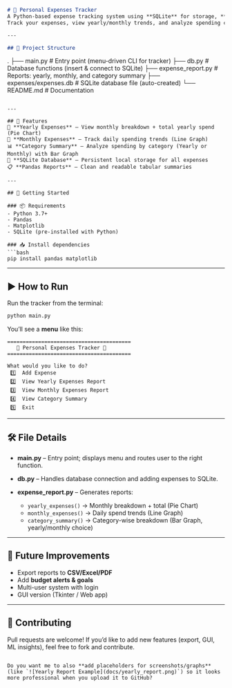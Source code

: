 ```markdown
# 🧾 Personal Expenses Tracker
A Python-based expense tracking system using **SQLite** for storage, **Pandas** for clean tabular reports, and **Matplotlib** for visualizations.  
Track your expenses, view yearly/monthly trends, and analyze spending categories with ease.

---

## 📁 Project Structure
```

.
├── main.py               # Entry point (menu-driven CLI for tracker)
├── db.py                 # Database functions (insert & connect to SQLite)
├── expense\_report.py     # Reports: yearly, monthly, and category summary
├── expenses/expenses.db  # SQLite database file (auto-created)
└── README.md             # Documentation

````

---

## 🧠 Features
📅 **Yearly Expenses** – View monthly breakdown + total yearly spend (Pie Chart)  
📆 **Monthly Expenses** – Track daily spending trends (Line Graph)  
📊 **Category Summary** – Analyze spending by category (Yearly or Monthly) with Bar Graph  
💾 **SQLite Database** – Persistent local storage for all expenses  
📋 **Pandas Reports** – Clean and readable tabular summaries  

---

## 🚀 Getting Started

### 📦 Requirements
- Python 3.7+
- Pandas
- Matplotlib
- SQLite (pre-installed with Python)

### 📥 Install dependencies
```bash
pip install pandas matplotlib
````

---

## ▶️ How to Run

Run the tracker from the terminal:

```bash
python main.py
```

You’ll see a **menu** like this:

```
========================================
   🧾 Personal Expenses Tracker 🧾
========================================

What would you like to do?
 1️⃣  Add Expense
 2️⃣  View Yearly Expenses Report
 3️⃣  View Monthly Expenses Report
 4️⃣  View Category Summary
 5️⃣  Exit
```

---

## 🛠️ File Details

* **main.py** – Entry point; displays menu and routes user to the right function.
* **db.py** – Handles database connection and adding expenses to SQLite.
* **expense\_report.py** – Generates reports:

  * `yearly_expenses()` → Monthly breakdown + total (Pie Chart)
  * `monthly_expenses()` → Daily spend trends (Line Graph)
  * `category_summary()` → Category-wise breakdown (Bar Graph, yearly/monthly choice)

---

## 🔮 Future Improvements

* Export reports to **CSV/Excel/PDF**
* Add **budget alerts & goals**
* Multi-user system with login
* GUI version (Tkinter / Web app)

---

## 🤝 Contributing

Pull requests are welcome! If you’d like to add new features (export, GUI, ML insights), feel free to fork and contribute.

```

Do you want me to also **add placeholders for screenshots/graphs** (like `![Yearly Report Example](docs/yearly_report.png)`) so it looks more professional when you upload it to GitHub?
```
